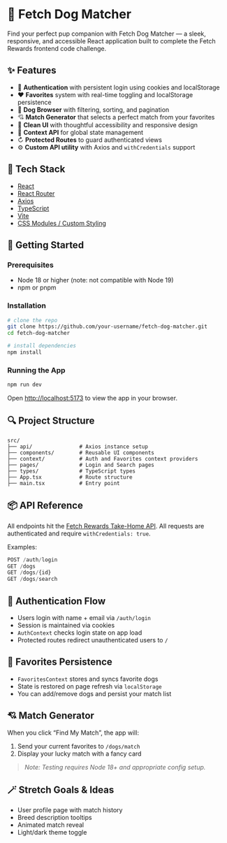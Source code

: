 # 🐶 Fetch Dog Matcher

Find your perfect pup companion with Fetch Dog Matcher — a sleek, responsive, and accessible React application built to complete the Fetch Rewards frontend code challenge.

## ✨ Features

- 🔐 **Authentication** with persistent login using cookies and localStorage
- ❤️ **Favorites** system with real-time toggling and localStorage persistence
- 🐾 **Dog Browser** with filtering, sorting, and pagination
- 💘 **Match Generator** that selects a perfect match from your favorites
- 🎨 **Clean UI** with thoughtful accessibility and responsive design
- 🧠 **Context API** for global state management
- ↻ **Protected Routes** to guard authenticated views
- ⚙️ **Custom API utility** with Axios and `withCredentials` support

## 🧱 Tech Stack

- [React](https://reactjs.org/)
- [React Router](https://reactrouter.com/)
- [Axios](https://axios-http.com/)
- [TypeScript](https://www.typescriptlang.org/)
- [Vite](https://vitejs.dev/)
- [CSS Modules / Custom Styling](https://developer.mozilla.org/en-US/docs/Web/CSS)

## 🚀 Getting Started

### Prerequisites

- Node 18 or higher (note: not compatible with Node 19)
- npm or pnpm

### Installation

```bash
# clone the repo
git clone https://github.com/your-username/fetch-dog-matcher.git
cd fetch-dog-matcher

# install dependencies
npm install
```

### Running the App

```bash
npm run dev
```

Open [http://localhost:5173](http://localhost:5173) to view the app in your browser.

## 🔍 Project Structure

```
src/
├── api/               # Axios instance setup
├── components/        # Reusable UI components
├── context/           # Auth and Favorites context providers
├── pages/             # Login and Search pages
├── types/             # TypeScript types
├── App.tsx            # Route structure
├── main.tsx           # Entry point
```

## 📦 API Reference

All endpoints hit the [Fetch Rewards Take-Home API](https://frontend-take-home-service.fetch.com). All requests are authenticated and require `withCredentials: true`.

Examples:

```ts
POST /auth/login
GET /dogs
GET /dogs/{id}
GET /dogs/search
```

## 🔐 Authentication Flow

- Users login with name + email via `/auth/login`
- Session is maintained via cookies
- `AuthContext` checks login state on app load
- Protected routes redirect unauthenticated users to `/`

## 💾 Favorites Persistence

- `FavoritesContext` stores and syncs favorite dogs
- State is restored on page refresh via `localStorage`
- You can add/remove dogs and persist your match list

## 💘 Match Generator

When you click “Find My Match”, the app will:

1. Send your current favorites to `/dogs/match`
2. Display your lucky match with a fancy card

> *Note: Testing requires Node 18+ and appropriate config setup.*

## 🪄 Stretch Goals & Ideas

- User profile page with match history
- Breed description tooltips
- Animated match reveal
- Light/dark theme toggle
